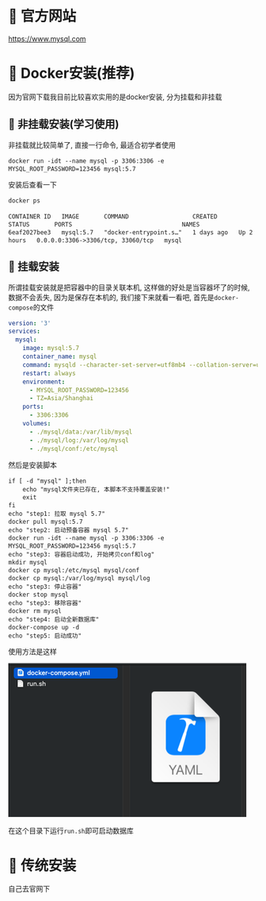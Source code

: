 # 🍎 官方网站

https://www.mysql.com

# 🍎 Docker安装(推荐)

因为官网下载我目前比较喜欢实用的是docker安装, 分为挂载和非挂载

## 🌲 非挂载安装(学习使用)

非挂载就比较简单了, 直接一行命令, 最适合初学者使用

```shell
docker run -idt --name mysql -p 3306:3306 -e MYSQL_ROOT_PASSWORD=123456 mysql:5.7
```

安装后查看一下

```
docker ps

CONTAINER ID   IMAGE       COMMAND                  CREATED      STATUS       PORTS                               NAMES
6eaf2027bee3   mysql:5.7   "docker-entrypoint.s…"   1 days ago   Up 2 hours   0.0.0.0:3306->3306/tcp, 33060/tcp   mysql
```

## 🌲 挂载安装

所谓挂载安装就是把容器中的目录关联本机, 这样做的好处是当容器坏了的时候, 数据不会丢失, 因为是保存在本机的, 我们接下来就看一看吧, 首先是`docker-compose`的文件

```yml
version: '3'
services:
  mysql:
    image: mysql:5.7
    container_name: mysql
    command: mysqld --character-set-server=utf8mb4 --collation-server=utf8mb4_unicode_ci
    restart: always
    environment:
      - MYSQL_ROOT_PASSWORD=123456
      - TZ=Asia/Shanghai
    ports:
      - 3306:3306
    volumes:
      - ./mysql/data:/var/lib/mysql
      - ./mysql/log:/var/log/mysql
      - ./mysql/conf:/etc/mysql
```

然后是安装脚本

```shell
if [ -d "mysql" ];then
    echo "mysql文件夹已存在, 本脚本不支持覆盖安装!"
    exit
fi 
echo "step1: 拉取 mysql 5.7"
docker pull mysql:5.7
echo "step2: 启动预备容器 mysql 5.7"
docker run -idt --name mysql -p 3306:3306 -e MYSQL_ROOT_PASSWORD=123456 mysql:5.7
echo "step3: 容器启动成功, 开始拷贝conf和log"
mkdir mysql
docker cp mysql:/etc/mysql mysql/conf
docker cp mysql:/var/log/mysql mysql/log
echo "step3: 停止容器"
docker stop mysql
echo "step3: 移除容器"
docker rm mysql
echo "step4: 启动全新数据库"
docker-compose up -d
echo "step5: 启动成功"
```

使用方法是这样

![](images/Pasted%20image%2020230908110716.png)

在这个目录下运行`run.sh`即可启动数据库

# 🍎 传统安装

自己去官网下
